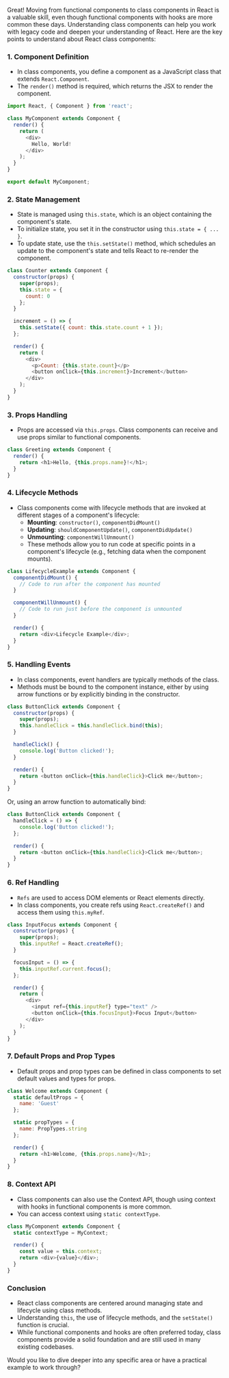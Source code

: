 Great! Moving from functional components to class components in React is a valuable skill, even though functional components with hooks are more common these days. Understanding class components can help you work with legacy code and deepen your understanding of React. Here are the key points to understand about React class components:

### 1. **Component Definition**
   - In class components, you define a component as a JavaScript class that extends `React.Component`.
   - The `render()` method is required, which returns the JSX to render the component.

   ```javascript
   import React, { Component } from 'react';

   class MyComponent extends Component {
     render() {
       return (
         <div>
           Hello, World!
         </div>
       );
     }
   }

   export default MyComponent;
   ```

### 2. **State Management**
   - State is managed using `this.state`, which is an object containing the component's state.
   - To initialize state, you set it in the constructor using `this.state = { ... }`.
   - To update state, use the `this.setState()` method, which schedules an update to the component's state and tells React to re-render the component.

   ```javascript
   class Counter extends Component {
     constructor(props) {
       super(props);
       this.state = {
         count: 0
       };
     }

     increment = () => {
       this.setState({ count: this.state.count + 1 });
     };

     render() {
       return (
         <div>
           <p>Count: {this.state.count}</p>
           <button onClick={this.increment}>Increment</button>
         </div>
       );
     }
   }
   ```

### 3. **Props Handling**
   - Props are accessed via `this.props`. Class components can receive and use props similar to functional components.
   
   ```javascript
   class Greeting extends Component {
     render() {
       return <h1>Hello, {this.props.name}!</h1>;
     }
   }
   ```

### 4. **Lifecycle Methods**
   - Class components come with lifecycle methods that are invoked at different stages of a component's lifecycle:
     - **Mounting**: `constructor()`, `componentDidMount()`
     - **Updating**: `shouldComponentUpdate()`, `componentDidUpdate()`
     - **Unmounting**: `componentWillUnmount()`
     - These methods allow you to run code at specific points in a component's lifecycle (e.g., fetching data when the component mounts).

   ```javascript
   class LifecycleExample extends Component {
     componentDidMount() {
       // Code to run after the component has mounted
     }

     componentWillUnmount() {
       // Code to run just before the component is unmounted
     }

     render() {
       return <div>Lifecycle Example</div>;
     }
   }
   ```

### 5. **Handling Events**
   - In class components, event handlers are typically methods of the class.
   - Methods must be bound to the component instance, either by using arrow functions or by explicitly binding in the constructor.

   ```javascript
   class ButtonClick extends Component {
     constructor(props) {
       super(props);
       this.handleClick = this.handleClick.bind(this);
     }

     handleClick() {
       console.log('Button clicked!');
     }

     render() {
       return <button onClick={this.handleClick}>Click me</button>;
     }
   }
   ```

   Or, using an arrow function to automatically bind:

   ```javascript
   class ButtonClick extends Component {
     handleClick = () => {
       console.log('Button clicked!');
     };

     render() {
       return <button onClick={this.handleClick}>Click me</button>;
     }
   }
   ```

### 6. **Ref Handling**
   - `Refs` are used to access DOM elements or React elements directly.
   - In class components, you create refs using `React.createRef()` and access them using `this.myRef`.

   ```javascript
   class InputFocus extends Component {
     constructor(props) {
       super(props);
       this.inputRef = React.createRef();
     }

     focusInput = () => {
       this.inputRef.current.focus();
     };

     render() {
       return (
         <div>
           <input ref={this.inputRef} type="text" />
           <button onClick={this.focusInput}>Focus Input</button>
         </div>
       );
     }
   }
   ```

### 7. **Default Props and Prop Types**
   - Default props and prop types can be defined in class components to set default values and types for props.

   ```javascript
   class Welcome extends Component {
     static defaultProps = {
       name: 'Guest'
     };

     static propTypes = {
       name: PropTypes.string
     };

     render() {
       return <h1>Welcome, {this.props.name}</h1>;
     }
   }
   ```

### 8. **Context API**
   - Class components can also use the Context API, though using context with hooks in functional components is more common.
   - You can access context using `static contextType`.

   ```javascript
   class MyComponent extends Component {
     static contextType = MyContext;

     render() {
       const value = this.context;
       return <div>{value}</div>;
     }
   }
   ```

### Conclusion
- React class components are centered around managing state and lifecycle using class methods.
- Understanding `this`, the use of lifecycle methods, and the `setState()` function is crucial.
- While functional components and hooks are often preferred today, class components provide a solid foundation and are still used in many existing codebases.

Would you like to dive deeper into any specific area or have a practical example to work through?